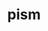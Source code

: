 ---
title: "pism"
layout: cache
categories: [package, develop]
meta: {"versions": ["1.1.4"], "compilers": ["gcc@=7.3.1"], "oss": ["amzn2"], "platforms": ["linux"], "targets": ["aarch64", "neoverse_n1", "x86_64_v3"], "stacks": ["aws-ahug", "aws-ahug-aarch64"], "num_specs": 30, "num_specs_by_stack": {"aws-ahug-aarch64": 24, "aws-ahug": 6}}
spec_details: [{"hash": "4y4lztickrgrjhokcvgt5acxlvn5vpew", "compiler": "gcc@=7.3.1", "versions": ["1.1.4"], "os": "amzn2", "platform": "linux", "target": "aarch64", "variants": ["build_system=cmake", "build_type=RelWithDebInfo", "~doc", "~everytrace", "~examples", "~extra", "generator=make", "~icebin", "~ipo", "~parallel-hdf5", "~parallel-netcdf3", "~parallel-netcdf4", "patches=b39cf85", "+proj", "~python", "+shared"], "stacks": ["aws-ahug-aarch64"], "size": "-", "tarball": "https://binaries.spack.io/develop/build_cache/linux-amzn2-aarch64/gcc-7.3.1/pism-1.1.4/linux-amzn2-aarch64-gcc-7.3.1-pism-1.1.4-4y4lztickrgrjhokcvgt5acxlvn5vpew.spack"}, {"hash": "m5mknhnro3uv35avwbul56lnfyhnaipz", "compiler": "gcc@=7.3.1", "versions": ["1.1.4"], "os": "amzn2", "platform": "linux", "target": "aarch64", "variants": ["build_system=cmake", "build_type=Release", "~doc", "~everytrace", "~examples", "~extra", "generator=make", "~icebin", "~ipo", "~parallel-hdf5", "~parallel-netcdf3", "~parallel-netcdf4", "patches=b39cf85", "+proj", "~python", "+shared"], "stacks": ["aws-ahug-aarch64"], "size": "-", "tarball": "https://binaries.spack.io/develop/build_cache/linux-amzn2-aarch64/gcc-7.3.1/pism-1.1.4/linux-amzn2-aarch64-gcc-7.3.1-pism-1.1.4-m5mknhnro3uv35avwbul56lnfyhnaipz.spack"}, {"hash": "m4u6ek44mdsbwfaurv6q6gj5pumwgexg", "compiler": "gcc@=7.3.1", "versions": ["1.1.4"], "os": "amzn2", "platform": "linux", "target": "aarch64", "variants": ["build_system=cmake", "build_type=RelWithDebInfo", "~doc", "~everytrace", "~examples", "~extra", "generator=make", "~icebin", "~ipo", "~parallel-hdf5", "~parallel-netcdf3", "~parallel-netcdf4", "patches=b39cf85", "+proj", "~python", "+shared"], "stacks": ["aws-ahug-aarch64"], "size": "-", "tarball": "https://binaries.spack.io/develop/build_cache/linux-amzn2-aarch64/gcc-7.3.1/pism-1.1.4/linux-amzn2-aarch64-gcc-7.3.1-pism-1.1.4-m4u6ek44mdsbwfaurv6q6gj5pumwgexg.spack"}, {"hash": "s47owcmj36b5kcmgmby3q3lypuprlosh", "compiler": "gcc@=7.3.1", "versions": ["1.1.4"], "os": "amzn2", "platform": "linux", "target": "aarch64", "variants": ["build_system=cmake", "build_type=RelWithDebInfo", "~doc", "~everytrace", "~examples", "~extra", "generator=make", "~icebin", "~ipo", "~parallel-hdf5", "~parallel-netcdf3", "~parallel-netcdf4", "patches=b39cf85", "+proj", "~python", "+shared"], "stacks": ["aws-ahug-aarch64"], "size": "-", "tarball": "https://binaries.spack.io/develop/build_cache/linux-amzn2-aarch64/gcc-7.3.1/pism-1.1.4/linux-amzn2-aarch64-gcc-7.3.1-pism-1.1.4-s47owcmj36b5kcmgmby3q3lypuprlosh.spack"}, {"hash": "dxkbu6ip4kbaysuxgqhk5qck3vploovl", "compiler": "gcc@=7.3.1", "versions": ["1.1.4"], "os": "amzn2", "platform": "linux", "target": "aarch64", "variants": ["build_system=cmake", "build_type=RelWithDebInfo", "~doc", "~everytrace", "~examples", "~extra", "generator=make", "~icebin", "~ipo", "~parallel-hdf5", "~parallel-netcdf3", "~parallel-netcdf4", "patches=b39cf85", "+proj", "~python", "+shared"], "stacks": ["aws-ahug-aarch64"], "size": "-", "tarball": "https://binaries.spack.io/develop/build_cache/linux-amzn2-aarch64/gcc-7.3.1/pism-1.1.4/linux-amzn2-aarch64-gcc-7.3.1-pism-1.1.4-dxkbu6ip4kbaysuxgqhk5qck3vploovl.spack"}, {"hash": "jdm4muw7ser25xgpvi2p5s4xj7glxdmj", "compiler": "gcc@=7.3.1", "versions": ["1.1.4"], "os": "amzn2", "platform": "linux", "target": "aarch64", "variants": ["build_system=cmake", "build_type=Release", "~doc", "~everytrace", "~examples", "~extra", "generator=make", "~icebin", "~ipo", "~parallel-hdf5", "~parallel-netcdf3", "~parallel-netcdf4", "patches=b39cf85", "+proj", "~python", "+shared"], "stacks": ["aws-ahug-aarch64"], "size": "-", "tarball": "https://binaries.spack.io/develop/build_cache/linux-amzn2-aarch64/gcc-7.3.1/pism-1.1.4/linux-amzn2-aarch64-gcc-7.3.1-pism-1.1.4-jdm4muw7ser25xgpvi2p5s4xj7glxdmj.spack"}, {"hash": "ht3egiewmxrliiz6hi527zkf3byhv43z", "compiler": "gcc@=7.3.1", "versions": ["1.1.4"], "os": "amzn2", "platform": "linux", "target": "aarch64", "variants": ["build_system=cmake", "build_type=RelWithDebInfo", "~doc", "~everytrace", "~examples", "~extra", "generator=make", "~icebin", "~ipo", "~parallel-hdf5", "~parallel-netcdf3", "~parallel-netcdf4", "patches=b39cf85", "+proj", "~python", "+shared"], "stacks": ["aws-ahug-aarch64"], "size": "-", "tarball": "https://binaries.spack.io/develop/build_cache/linux-amzn2-aarch64/gcc-7.3.1/pism-1.1.4/linux-amzn2-aarch64-gcc-7.3.1-pism-1.1.4-ht3egiewmxrliiz6hi527zkf3byhv43z.spack"}, {"hash": "uxpozvde56fsr3e5x5con3rwe7cpmhkl", "compiler": "gcc@=7.3.1", "versions": ["1.1.4"], "os": "amzn2", "platform": "linux", "target": "aarch64", "variants": ["build_system=cmake", "build_type=Release", "~doc", "~everytrace", "~examples", "~extra", "generator=make", "~icebin", "~ipo", "~parallel-hdf5", "~parallel-netcdf3", "~parallel-netcdf4", "patches=b39cf85", "+proj", "~python", "+shared"], "stacks": ["aws-ahug-aarch64"], "size": "-", "tarball": "https://binaries.spack.io/develop/build_cache/linux-amzn2-aarch64/gcc-7.3.1/pism-1.1.4/linux-amzn2-aarch64-gcc-7.3.1-pism-1.1.4-uxpozvde56fsr3e5x5con3rwe7cpmhkl.spack"}, {"hash": "oa7p4equsnuvxkj3b7eaq2fa27jkx574", "compiler": "gcc@=7.3.1", "versions": ["1.1.4"], "os": "amzn2", "platform": "linux", "target": "aarch64", "variants": ["build_system=cmake", "build_type=RelWithDebInfo", "~doc", "~everytrace", "~examples", "~extra", "generator=make", "~icebin", "~ipo", "~parallel-hdf5", "~parallel-netcdf3", "~parallel-netcdf4", "patches=b39cf85", "+proj", "~python", "+shared"], "stacks": ["aws-ahug-aarch64"], "size": "-", "tarball": "https://binaries.spack.io/develop/build_cache/linux-amzn2-aarch64/gcc-7.3.1/pism-1.1.4/linux-amzn2-aarch64-gcc-7.3.1-pism-1.1.4-oa7p4equsnuvxkj3b7eaq2fa27jkx574.spack"}, {"hash": "qwpvf6mtr6utknq7tbf6q7lplsota5jl", "compiler": "gcc@=7.3.1", "versions": ["1.1.4"], "os": "amzn2", "platform": "linux", "target": "aarch64", "variants": ["build_system=cmake", "build_type=RelWithDebInfo", "~doc", "~everytrace", "~examples", "~extra", "generator=make", "~icebin", "~ipo", "~parallel-hdf5", "~parallel-netcdf3", "~parallel-netcdf4", "patches=b39cf85", "+proj", "~python", "+shared"], "stacks": ["aws-ahug-aarch64"], "size": "-", "tarball": "https://binaries.spack.io/develop/build_cache/linux-amzn2-aarch64/gcc-7.3.1/pism-1.1.4/linux-amzn2-aarch64-gcc-7.3.1-pism-1.1.4-qwpvf6mtr6utknq7tbf6q7lplsota5jl.spack"}, {"hash": "no32d7d43vkcofw5qw35iaqb74xs3e4y", "compiler": "gcc@=7.3.1", "versions": ["1.1.4"], "os": "amzn2", "platform": "linux", "target": "aarch64", "variants": ["build_system=cmake", "build_type=RelWithDebInfo", "~doc", "~everytrace", "~examples", "~extra", "generator=make", "~icebin", "~ipo", "~parallel-hdf5", "~parallel-netcdf3", "~parallel-netcdf4", "patches=b39cf85", "+proj", "~python", "+shared"], "stacks": ["aws-ahug-aarch64"], "size": "-", "tarball": "https://binaries.spack.io/develop/build_cache/linux-amzn2-aarch64/gcc-7.3.1/pism-1.1.4/linux-amzn2-aarch64-gcc-7.3.1-pism-1.1.4-no32d7d43vkcofw5qw35iaqb74xs3e4y.spack"}, {"hash": "ofjv7773hhxnde473xej4cevbprt3d5r", "compiler": "gcc@=7.3.1", "versions": ["1.1.4"], "os": "amzn2", "platform": "linux", "target": "aarch64", "variants": ["build_system=cmake", "build_type=RelWithDebInfo", "~doc", "~everytrace", "~examples", "~extra", "generator=make", "~icebin", "~ipo", "~parallel-hdf5", "~parallel-netcdf3", "~parallel-netcdf4", "patches=b39cf85", "+proj", "~python", "+shared"], "stacks": ["aws-ahug-aarch64"], "size": "-", "tarball": "https://binaries.spack.io/develop/build_cache/linux-amzn2-aarch64/gcc-7.3.1/pism-1.1.4/linux-amzn2-aarch64-gcc-7.3.1-pism-1.1.4-ofjv7773hhxnde473xej4cevbprt3d5r.spack"}, {"hash": "nesnkcnwh7cpea6772shcgvqdhdusiiy", "compiler": "gcc@=7.3.1", "versions": ["1.1.4"], "os": "amzn2", "platform": "linux", "target": "neoverse_n1", "variants": ["build_system=cmake", "build_type=RelWithDebInfo", "~doc", "~everytrace", "~examples", "~extra", "generator=make", "~icebin", "~ipo", "~parallel-hdf5", "~parallel-netcdf3", "~parallel-netcdf4", "patches=b39cf85", "+proj", "~python", "+shared"], "stacks": ["aws-ahug-aarch64"], "size": "-", "tarball": "https://binaries.spack.io/develop/build_cache/linux-amzn2-neoverse_n1/gcc-7.3.1/pism-1.1.4/linux-amzn2-neoverse_n1-gcc-7.3.1-pism-1.1.4-nesnkcnwh7cpea6772shcgvqdhdusiiy.spack"}, {"hash": "kbw4bnmvrz7fzun3ailcami2bihuz6mk", "compiler": "gcc@=7.3.1", "versions": ["1.1.4"], "os": "amzn2", "platform": "linux", "target": "neoverse_n1", "variants": ["build_system=cmake", "build_type=RelWithDebInfo", "~doc", "~everytrace", "~examples", "~extra", "generator=make", "~icebin", "~ipo", "~parallel-hdf5", "~parallel-netcdf3", "~parallel-netcdf4", "patches=b39cf85", "+proj", "~python", "+shared"], "stacks": ["aws-ahug-aarch64"], "size": "-", "tarball": "https://binaries.spack.io/develop/build_cache/linux-amzn2-neoverse_n1/gcc-7.3.1/pism-1.1.4/linux-amzn2-neoverse_n1-gcc-7.3.1-pism-1.1.4-kbw4bnmvrz7fzun3ailcami2bihuz6mk.spack"}, {"hash": "6gq2r6ghusakmt3si4ouj3annacdrkl6", "compiler": "gcc@=7.3.1", "versions": ["1.1.4"], "os": "amzn2", "platform": "linux", "target": "neoverse_n1", "variants": ["build_system=cmake", "build_type=RelWithDebInfo", "~doc", "~everytrace", "~examples", "~extra", "generator=make", "~icebin", "~ipo", "~parallel-hdf5", "~parallel-netcdf3", "~parallel-netcdf4", "patches=b39cf85", "+proj", "~python", "+shared"], "stacks": ["aws-ahug-aarch64"], "size": "-", "tarball": "https://binaries.spack.io/develop/build_cache/linux-amzn2-neoverse_n1/gcc-7.3.1/pism-1.1.4/linux-amzn2-neoverse_n1-gcc-7.3.1-pism-1.1.4-6gq2r6ghusakmt3si4ouj3annacdrkl6.spack"}, {"hash": "ddyggwodolijd262hiu255732hhtrwdl", "compiler": "gcc@=7.3.1", "versions": ["1.1.4"], "os": "amzn2", "platform": "linux", "target": "neoverse_n1", "variants": ["build_system=cmake", "build_type=RelWithDebInfo", "~doc", "~everytrace", "~examples", "~extra", "generator=make", "~icebin", "~ipo", "~parallel-hdf5", "~parallel-netcdf3", "~parallel-netcdf4", "patches=b39cf85", "+proj", "~python", "+shared"], "stacks": ["aws-ahug-aarch64"], "size": "-", "tarball": "https://binaries.spack.io/develop/build_cache/linux-amzn2-neoverse_n1/gcc-7.3.1/pism-1.1.4/linux-amzn2-neoverse_n1-gcc-7.3.1-pism-1.1.4-ddyggwodolijd262hiu255732hhtrwdl.spack"}, {"hash": "7ad3ks46jyul2m6i2ocbts6yuelsg3ve", "compiler": "gcc@=7.3.1", "versions": ["1.1.4"], "os": "amzn2", "platform": "linux", "target": "neoverse_n1", "variants": ["build_system=cmake", "build_type=Release", "~doc", "~everytrace", "~examples", "~extra", "generator=make", "~icebin", "~ipo", "~parallel-hdf5", "~parallel-netcdf3", "~parallel-netcdf4", "patches=b39cf85", "+proj", "~python", "+shared"], "stacks": ["aws-ahug-aarch64"], "size": "-", "tarball": "https://binaries.spack.io/develop/build_cache/linux-amzn2-neoverse_n1/gcc-7.3.1/pism-1.1.4/linux-amzn2-neoverse_n1-gcc-7.3.1-pism-1.1.4-7ad3ks46jyul2m6i2ocbts6yuelsg3ve.spack"}, {"hash": "nlfzxozzp5gbh22xzqlp6xhkas3eotfr", "compiler": "gcc@=7.3.1", "versions": ["1.1.4"], "os": "amzn2", "platform": "linux", "target": "neoverse_n1", "variants": ["build_system=cmake", "build_type=RelWithDebInfo", "~doc", "~everytrace", "~examples", "~extra", "generator=make", "~icebin", "~ipo", "~parallel-hdf5", "~parallel-netcdf3", "~parallel-netcdf4", "patches=b39cf85", "+proj", "~python", "+shared"], "stacks": ["aws-ahug-aarch64"], "size": "-", "tarball": "https://binaries.spack.io/develop/build_cache/linux-amzn2-neoverse_n1/gcc-7.3.1/pism-1.1.4/linux-amzn2-neoverse_n1-gcc-7.3.1-pism-1.1.4-nlfzxozzp5gbh22xzqlp6xhkas3eotfr.spack"}, {"hash": "pn2h67ahshi76paw2kiumonh5flppbzk", "compiler": "gcc@=7.3.1", "versions": ["1.1.4"], "os": "amzn2", "platform": "linux", "target": "neoverse_n1", "variants": ["build_system=cmake", "build_type=RelWithDebInfo", "~doc", "~everytrace", "~examples", "~extra", "generator=make", "~icebin", "~ipo", "~parallel-hdf5", "~parallel-netcdf3", "~parallel-netcdf4", "patches=b39cf85", "+proj", "~python", "+shared"], "stacks": ["aws-ahug-aarch64"], "size": "-", "tarball": "https://binaries.spack.io/develop/build_cache/linux-amzn2-neoverse_n1/gcc-7.3.1/pism-1.1.4/linux-amzn2-neoverse_n1-gcc-7.3.1-pism-1.1.4-pn2h67ahshi76paw2kiumonh5flppbzk.spack"}, {"hash": "4drutevpxaup6the7kkxspz7xltdijzc", "compiler": "gcc@=7.3.1", "versions": ["1.1.4"], "os": "amzn2", "platform": "linux", "target": "neoverse_n1", "variants": ["build_system=cmake", "build_type=Release", "~doc", "~everytrace", "~examples", "~extra", "generator=make", "~icebin", "~ipo", "~parallel-hdf5", "~parallel-netcdf3", "~parallel-netcdf4", "patches=b39cf85", "+proj", "~python", "+shared"], "stacks": ["aws-ahug-aarch64"], "size": "-", "tarball": "https://binaries.spack.io/develop/build_cache/linux-amzn2-neoverse_n1/gcc-7.3.1/pism-1.1.4/linux-amzn2-neoverse_n1-gcc-7.3.1-pism-1.1.4-4drutevpxaup6the7kkxspz7xltdijzc.spack"}, {"hash": "kkk6pwknjqjxnsk6i25h2wcn2zy4xtps", "compiler": "gcc@=7.3.1", "versions": ["1.1.4"], "os": "amzn2", "platform": "linux", "target": "neoverse_n1", "variants": ["build_system=cmake", "build_type=RelWithDebInfo", "~doc", "~everytrace", "~examples", "~extra", "generator=make", "~icebin", "~ipo", "~parallel-hdf5", "~parallel-netcdf3", "~parallel-netcdf4", "patches=b39cf85", "+proj", "~python", "+shared"], "stacks": ["aws-ahug-aarch64"], "size": "-", "tarball": "https://binaries.spack.io/develop/build_cache/linux-amzn2-neoverse_n1/gcc-7.3.1/pism-1.1.4/linux-amzn2-neoverse_n1-gcc-7.3.1-pism-1.1.4-kkk6pwknjqjxnsk6i25h2wcn2zy4xtps.spack"}, {"hash": "vb4iwyva5p4o5pux7uofbrb2lmowc6k3", "compiler": "gcc@=7.3.1", "versions": ["1.1.4"], "os": "amzn2", "platform": "linux", "target": "neoverse_n1", "variants": ["build_system=cmake", "build_type=RelWithDebInfo", "~doc", "~everytrace", "~examples", "~extra", "generator=make", "~icebin", "~ipo", "~parallel-hdf5", "~parallel-netcdf3", "~parallel-netcdf4", "patches=b39cf85", "+proj", "~python", "+shared"], "stacks": ["aws-ahug-aarch64"], "size": "-", "tarball": "https://binaries.spack.io/develop/build_cache/linux-amzn2-neoverse_n1/gcc-7.3.1/pism-1.1.4/linux-amzn2-neoverse_n1-gcc-7.3.1-pism-1.1.4-vb4iwyva5p4o5pux7uofbrb2lmowc6k3.spack"}, {"hash": "s3v23diifxrov3vvtbjnzn7xnb2kqivz", "compiler": "gcc@=7.3.1", "versions": ["1.1.4"], "os": "amzn2", "platform": "linux", "target": "neoverse_n1", "variants": ["build_system=cmake", "build_type=RelWithDebInfo", "~doc", "~everytrace", "~examples", "~extra", "generator=make", "~icebin", "~ipo", "~parallel-hdf5", "~parallel-netcdf3", "~parallel-netcdf4", "patches=b39cf85", "+proj", "~python", "+shared"], "stacks": ["aws-ahug-aarch64"], "size": "-", "tarball": "https://binaries.spack.io/develop/build_cache/linux-amzn2-neoverse_n1/gcc-7.3.1/pism-1.1.4/linux-amzn2-neoverse_n1-gcc-7.3.1-pism-1.1.4-s3v23diifxrov3vvtbjnzn7xnb2kqivz.spack"}, {"hash": "ssk2foresfdllwvm3b35gtzut2q3hmxo", "compiler": "gcc@=7.3.1", "versions": ["1.1.4"], "os": "amzn2", "platform": "linux", "target": "neoverse_n1", "variants": ["build_system=cmake", "build_type=Release", "~doc", "~everytrace", "~examples", "~extra", "generator=make", "~icebin", "~ipo", "~parallel-hdf5", "~parallel-netcdf3", "~parallel-netcdf4", "patches=b39cf85", "+proj", "~python", "+shared"], "stacks": ["aws-ahug-aarch64"], "size": "-", "tarball": "https://binaries.spack.io/develop/build_cache/linux-amzn2-neoverse_n1/gcc-7.3.1/pism-1.1.4/linux-amzn2-neoverse_n1-gcc-7.3.1-pism-1.1.4-ssk2foresfdllwvm3b35gtzut2q3hmxo.spack"}, {"hash": "7jpyqy4sammp3zv4yqdx5q6gbjnxmtnh", "compiler": "gcc@=7.3.1", "versions": ["1.1.4"], "os": "amzn2", "platform": "linux", "target": "x86_64_v3", "variants": ["build_system=cmake", "build_type=RelWithDebInfo", "~doc", "~everytrace", "~examples", "~extra", "generator=make", "~icebin", "~ipo", "~parallel-hdf5", "~parallel-netcdf3", "~parallel-netcdf4", "patches=b39cf85", "+proj", "~python", "+shared"], "stacks": ["aws-ahug"], "size": "-", "tarball": "https://binaries.spack.io/develop/build_cache/linux-amzn2-x86_64_v3/gcc-7.3.1/pism-1.1.4/linux-amzn2-x86_64_v3-gcc-7.3.1-pism-1.1.4-7jpyqy4sammp3zv4yqdx5q6gbjnxmtnh.spack"}, {"hash": "h5ikkulcehhq3qvtlhvyvxpdcsicifyc", "compiler": "gcc@=7.3.1", "versions": ["1.1.4"], "os": "amzn2", "platform": "linux", "target": "x86_64_v3", "variants": ["build_system=cmake", "build_type=RelWithDebInfo", "~doc", "~everytrace", "~examples", "~extra", "generator=make", "~icebin", "~ipo", "~parallel-hdf5", "~parallel-netcdf3", "~parallel-netcdf4", "patches=b39cf85", "+proj", "~python", "+shared"], "stacks": ["aws-ahug"], "size": "-", "tarball": "https://binaries.spack.io/develop/build_cache/linux-amzn2-x86_64_v3/gcc-7.3.1/pism-1.1.4/linux-amzn2-x86_64_v3-gcc-7.3.1-pism-1.1.4-h5ikkulcehhq3qvtlhvyvxpdcsicifyc.spack"}, {"hash": "kkoz3ejqzzw4qg62gmq6nmue53wbhfqo", "compiler": "gcc@=7.3.1", "versions": ["1.1.4"], "os": "amzn2", "platform": "linux", "target": "x86_64_v3", "variants": ["build_system=cmake", "build_type=RelWithDebInfo", "~doc", "~everytrace", "~examples", "~extra", "generator=make", "~icebin", "~ipo", "~parallel-hdf5", "~parallel-netcdf3", "~parallel-netcdf4", "patches=b39cf85", "+proj", "~python", "+shared"], "stacks": ["aws-ahug"], "size": "-", "tarball": "https://binaries.spack.io/develop/build_cache/linux-amzn2-x86_64_v3/gcc-7.3.1/pism-1.1.4/linux-amzn2-x86_64_v3-gcc-7.3.1-pism-1.1.4-kkoz3ejqzzw4qg62gmq6nmue53wbhfqo.spack"}, {"hash": "z4ezwoqjg7gi5ok42r5ehju7ri36grwj", "compiler": "gcc@=7.3.1", "versions": ["1.1.4"], "os": "amzn2", "platform": "linux", "target": "x86_64_v3", "variants": ["build_system=cmake", "build_type=Release", "~doc", "~everytrace", "~examples", "~extra", "generator=make", "~icebin", "~ipo", "~parallel-hdf5", "~parallel-netcdf3", "~parallel-netcdf4", "patches=b39cf85", "+proj", "~python", "+shared"], "stacks": ["aws-ahug"], "size": "-", "tarball": "https://binaries.spack.io/develop/build_cache/linux-amzn2-x86_64_v3/gcc-7.3.1/pism-1.1.4/linux-amzn2-x86_64_v3-gcc-7.3.1-pism-1.1.4-z4ezwoqjg7gi5ok42r5ehju7ri36grwj.spack"}, {"hash": "ctnmuxlruk7stikt4mepcjty4hzkwsel", "compiler": "gcc@=7.3.1", "versions": ["1.1.4"], "os": "amzn2", "platform": "linux", "target": "x86_64_v3", "variants": ["build_system=cmake", "build_type=RelWithDebInfo", "~doc", "~everytrace", "~examples", "~extra", "generator=make", "~icebin", "~ipo", "~parallel-hdf5", "~parallel-netcdf3", "~parallel-netcdf4", "patches=b39cf85", "+proj", "~python", "+shared"], "stacks": ["aws-ahug"], "size": "-", "tarball": "https://binaries.spack.io/develop/build_cache/linux-amzn2-x86_64_v3/gcc-7.3.1/pism-1.1.4/linux-amzn2-x86_64_v3-gcc-7.3.1-pism-1.1.4-ctnmuxlruk7stikt4mepcjty4hzkwsel.spack"}, {"hash": "nxzavtgo5hihtabfnlhxsvl756toqx4h", "compiler": "gcc@=7.3.1", "versions": ["1.1.4"], "os": "amzn2", "platform": "linux", "target": "x86_64_v3", "variants": ["build_system=cmake", "build_type=Release", "~doc", "~everytrace", "~examples", "~extra", "generator=make", "~icebin", "~ipo", "~parallel-hdf5", "~parallel-netcdf3", "~parallel-netcdf4", "patches=b39cf85", "+proj", "~python", "+shared"], "stacks": ["aws-ahug"], "size": "-", "tarball": "https://binaries.spack.io/develop/build_cache/linux-amzn2-x86_64_v3/gcc-7.3.1/pism-1.1.4/linux-amzn2-x86_64_v3-gcc-7.3.1-pism-1.1.4-nxzavtgo5hihtabfnlhxsvl756toqx4h.spack"}]
---